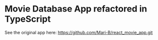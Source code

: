 # Movie Database App refactored in TypeScript

See the original app here: https://github.com/Mari-B/react_movie_app.git
